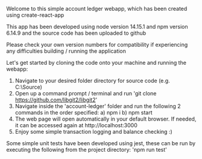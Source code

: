 Welcome to this simple account ledger webapp, which has been created using create-react-app

This app has been developed using node version 14.15.1 and npm version 6.14.9 and the source code has been uploaded to github

Please check your own version numbers for compatibility if experiencing any difficulties building / running the application

Let's get started by cloning the code onto your machine and running the webapp:

1. Navigate to your desired folder directory for source code (e.g. C:\Source\)
2. Open up a command prompt / terminal and run 'git clone https://github.com/libgit2/libgit2'
3. Navigate inside the 'account-ledger' folder and run the following 2 commands in the order specified:
    a) npm i
    b) npm start
4. The web page will open automatically in your default browser. If needed, it can be accessed again at http://localhost:3000
5. Enjoy some simple transaction logging and balance checking :)

Some simple unit tests have been developed using jest, these can be run by executing the following from the project directory:  'npm run test'